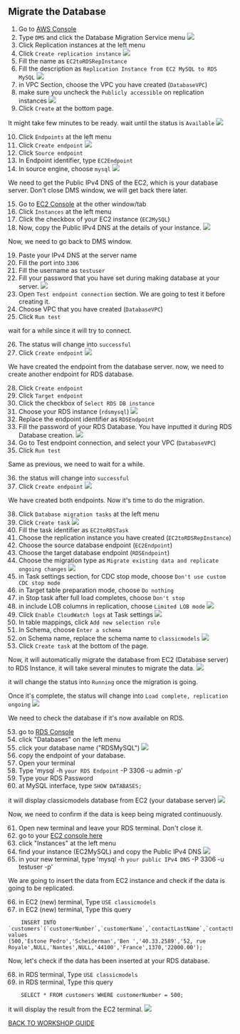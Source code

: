 ## Migrate the Database

1. Go to [AWS Console](https://console.aws.amazon.com/console/home?region=us-east-1#)
2. Type `DMS` and click the Database Migration Service menu
    ![](../../images/Migration/MigrateDB/2.png)
3. Click Replication instances at the left menu
4. Click `Create replication instance`
    ![](../../images/Migration/MigrateDB/4.png)
5. Fill the name as `EC2toRDSRepInstance`
6. Fill the description as `Replication Instance from EC2 MySQL to RDS MySQL`
    ![](../../images/Migration/MigrateDB/6.png)
7. in VPC Section, choose the VPC you have created (`DatabaseVPC`)
8. make sure you uncheck the `Publicly accessible` on replication instances
    ![](../../images/Migration/MigrateDB/8.png)
9. Click `Create` at the bottom page.

It might take few minutes to be ready. wait until the status is `Available`
    ![](../../images/Migration/MigrateDB/9.png)

10. Click `Endpoints` at the left menu
11. Click `Create endpoint`
    ![](../../images/Migration/MigrateDB/11.png)
12. Click `Source endpoint`
13. In Endpoint identifier, type `EC2Endpoint`
14. In source engine, choose `mysql`
    ![](../../images/Migration/MigrateDB/14.png)

We need to get the Public IPv4 DNS of the EC2, which is your database server. Don't close DMS window, we will get back there later.

15. Go to [EC2 Console](https://console.aws.amazon.com/ec2/v2/home?region=us-east-1#) at the other window/tab
16. Click `Instances` at the left menu
17. Click the checkbox of your EC2 instance (`EC2MySQL`)
18. Now, copy the Public IPv4 DNS at the details of your instance.
    ![](../../images/Migration/MigrateDB/18.png)

Now, we need to go back to DMS window.

19. Paste your IPv4 DNS at the server name
20. Fill the port into `3306`
21. Fill the username as `testuser`
22. Fill your password that you have set during making database at your server.
    ![](../../images/Migration/MigrateDB/22.png)
23. Open `Test endpoint connection` section. We are going to test it before creating it.
24. Choose VPC that you have created (`DatabaseVPC`)
25. Click `Run test`

wait for a while since it will try to connect.

26. The status will change into `successful`
27. Click `Create endpoint`
    ![](../../images/Migration/MigrateDB/27.png)

We have created the endpoint from the database server. now, we need to create another endpoint for RDS database.

28. Click `Create endpoint`
29. Click `Target endpoint`
30. Click the checkbox of `Select RDS DB instance`
31. Choose your RDS instance (`rdsmysql`)
    ![](../../images/Migration/MigrateDB/31.png)
32. Replace the endpoint identifier as `RDSEndpoint`
33. Fill the password of your RDS Database. You have inputted it during RDS Database creation.
    ![](../../images/Migration/MigrateDB/33.png)
34. Go to Test endpoint connection, and select your VPC (`DatabaseVPC`)
35. Click `Run test`

Same as previous, we need to wait for a while.

36. the status will change into `successful`
37. Click `Create endpoint`
    ![](../../images/Migration/MigrateDB/37.png)

We have created both endpoints. Now it's time to do the migration.

38. Click `Database migration tasks` at the left menu
39. Click `Create task`
    ![](../../images/Migration/MigrateDB/39.png)
40. Fill the task identifier as `EC2toRDSTask`
40. Choose the replication instance you have created (`EC2toRDSRepInstance`)
41. Choose the source database endpoint (`EC2Endpoint`)
42. Choose the target database endpoint (`RDSEndpoint`)
43. Choose the migration type as `Migrate existing data and replicate ongoing changes`
    ![](../../images/Migration/MigrateDB/43.png)
44. in Task settings section, for CDC stop mode, choose `Don't use custom CDC stop mode`
45. in Target table preparation mode, choose `Do nothing`
46. in Stop task after full load completes, choose `Don't stop`
47. in include LOB columns in replication, choose `Limited LOB mode`
    ![](../../images/Migration/MigrateDB/47.png)
48. Click `Enable CloudWatch logs` at Task settings
    ![](../../images/Migration/MigrateDB/48.png)
49. In table mappings, click `Add new selection rule`
50. In Schema, choose `Enter a schema`
51. on Schema name, replace the schema name to `classicmodels`
    ![](../../images/Migration/MigrateDB/51.png)
52. Click `Create task` at the bottom of the page.

Now, it will automatically migrate the database from EC2 (Database server) to RDS Instance. it will take several minutes to migrate the data.
    ![](../../images/Migration/MigrateDB/52.png)

it will change the status into `Running` once the migration is going.

Once it's complete, the status will change into `Load complete, replication ongoing`
    ![](../../images/Migration/MigrateDB/52-2.png)

We need to check the database if it's now available on RDS.

53. go to [RDS Console](https://console.aws.amazon.com/rds/home?region=us-east-1)
54. click "Databases" on the left menu
55. click your database name ("RDSMySQL")
    ![](../../images/Migration/MigrateDB/55.png)
56. copy the endpoint of your database.
57. Open your terminal
58. Type 'mysql -h `your RDS Endpoint` -P 3306 -u admin -p'
59. Type your RDS Password
60. at MySQL interface, type `SHOW DATABASES;`

it will display classicmodels database from EC2 (your database server)
    ![](../../images/Migration/MigrateDB/60.png)

Now, we need to confirm if the data is keep being migrated continuously.

61. Open new terminal and leave your RDS terminal. Don't close it.
62. go to your [EC2 console here](https://console.aws.amazon.com/ec2/v2/home?region=us-east-1#)
63. click "Instances" at the left menu
64. find your instance (EC2MySQL) and copy the Public IPv4 DNS
    ![](../../images/Migration/MigrateDB/64.png)
65. in your new terminal, type 'mysql -h `your public IPv4 DNS` -P 3306 -u testuser -p'

We are going to insert the data from EC2 instance and check if the data is going to be replicated.

66. in EC2 (new) terminal, Type `USE classicmodels`
67. in EC2 (new) terminal, Type this query
```
    INSERT INTO `customers`(`customerNumber`,`customerName`,`contactLastName`,`contactFirstName`,`phone`,`addressLine1`,`addressLine2`,`city`,`state`,`postalCode`,`country`,`salesRepEmployeeNumber`,`creditLimit`) values 
(500,'Estone Pedro','Scheiderman','Ben ','40.33.2589','52, rue Royale',NULL,'Nantes',NULL,'44100','France',1370,'22000.00');
```

Now, let's check if the data has been inserted at your RDS database.

68. in RDS terminal, Type `USE classicmodels`
69. in RDS terminal, Type this query
```
    SELECT * FROM customers WHERE customerNumber = 500;
```

it will display the result from the EC2 terminal.
    ![](../../images/Migration/MigrateDB/69.png)
    
[BACK TO WORKSHOP GUIDE](../../README.md)